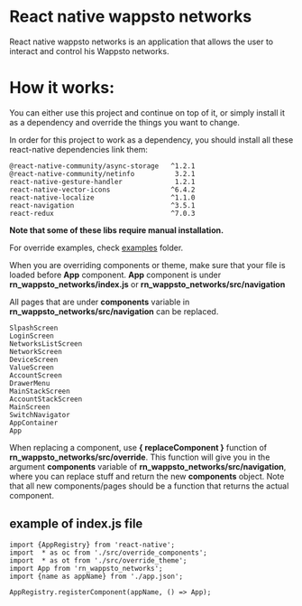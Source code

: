 # React native wappsto networks

React native wappsto networks is an application that allows the user to interact and control his Wappsto networks.

# How it works:

You can either use this project and continue on top of it, or simply install it as a dependency and override the things you want to change.

In order for this project to work as a dependency, you should install all these react-native dependencies link them:

```
@react-native-community/async-storage   ^1.2.1
@react-native-community/netinfo          3.2.1
react-native-gesture-handler             1.2.1
react-native-vector-icons               ^6.4.2
react-native-localize                   ^1.1.0
react-navigation                        ^3.5.1
react-redux                             ^7.0.3
```

**Note that some of these libs require manual installation.**

For override examples, check [examples](https://github.com/Wappsto/RN_Wappsto_networks/tree/master/examples) folder.

When you are overriding components or theme, make sure that your file is loaded before **App** component. **App** component is under **rn_wappsto_networks/index.js** or **rn_wappsto_networks/src/navigation**

All pages that are under **components** variable in **rn_wappsto_networks/src/navigation** can be replaced.

```
SlpashScreen
LoginScreen
NetworksListScreen
NetworkScreen
DeviceScreen
ValueScreen
AccountScreen
DrawerMenu
MainStackScreen
AccountStackScreen
MainScreen
SwitchNavigator
AppContainer
App
```

When replacing a component, use **{ replaceComponent }** function of **rn_wappsto_networks/src/override**. This function will give you in the argument **components** variable of **rn_wappsto_networks/src/navigation**, where you can replace stuff and return the new **components** object. Note that all new components/pages should be a function that returns the actual component.

## example of index.js file

```
import {AppRegistry} from 'react-native';
import  * as oc from './src/override_components';
import  * as ot from './src/override_theme';
import App from 'rn_wappsto_networks';
import {name as appName} from './app.json';

AppRegistry.registerComponent(appName, () => App);
```
